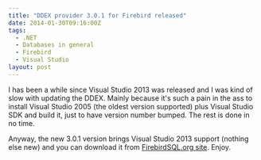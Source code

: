 ```yaml
---
title: "DDEX provider 3.0.1 for Firebird released"
date: 2014-01-30T09:16:00Z
tags:
  - .NET
  - Databases in general
  - Firebird
  - Visual Studio
layout: post
---
```

I has been a while since Visual Studio 2013 was released and I was kind of slow with updating the DDEX. Mainly because it's such a pain in the ass to install Visual Studio 2005 (the oldest version supported) plus Visual Studio SDK and build it, just to have version number bumped. The rest is done in no time.

Anyway, the new 3.0.1 version brings Visual Studio 2013 support (nothing else new) and you can download it from [FirebirdSQL.org site][1]. Enjoy.

[1]: http://www.firebirdsql.org/en/net-provider/